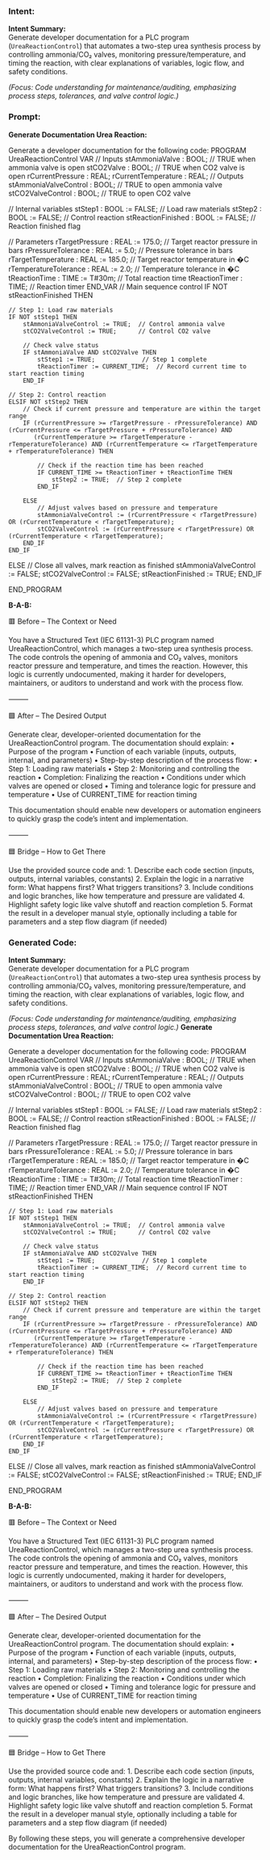 ### Intent:
**Intent Summary:**  
Generate developer documentation for a PLC program (`UreaReactionControl`) that automates a two-step urea synthesis process by controlling ammonia/CO₂ valves, monitoring pressure/temperature, and timing the reaction, with clear explanations of variables, logic flow, and safety conditions.  

*(Focus: Code understanding for maintenance/auditing, emphasizing process steps, tolerances, and valve control logic.)*

### Prompt:
**Generate Documentation Urea Reaction:**

Generate a developer documentation for the following code: PROGRAM UreaReactionControl VAR // Inputs stAmmoniaValve : BOOL; // TRUE when ammonia valve is open stCO2Valve : BOOL; // TRUE when CO2 valve is open rCurrentPressure : REAL; rCurrentTemperature : REAL;
// Outputs
stAmmoniaValveControl : BOOL; // TRUE to open ammonia valve
stCO2ValveControl : BOOL; // TRUE to open CO2 valve

// Internal variables
stStep1 : BOOL := FALSE; // Load raw materials
stStep2 : BOOL := FALSE; // Control reaction
stReactionFinished : BOOL := FALSE; // Reaction finished flag

// Parameters
rTargetPressure : REAL := 175.0; // Target reactor pressure in bars
rPressureTolerance : REAL := 5.0; // Pressure tolerance in bars
rTargetTemperature : REAL := 185.0; // Target reactor temperature in �C
rTemperatureTolerance : REAL := 2.0; // Temperature tolerance in �C
tReactionTime : TIME := T#30m; // Total reaction time
tReactionTimer : TIME; // Reaction timer
END_VAR
// Main sequence control
IF NOT stReactionFinished THEN

    // Step 1: Load raw materials
    IF NOT stStep1 THEN
        stAmmoniaValveControl := TRUE;  // Control ammonia valve
        stCO2ValveControl := TRUE;      // Control CO2 valve
        
        // Check valve status
        IF stAmmoniaValve AND stCO2Valve THEN
            stStep1 := TRUE;             // Step 1 complete
            tReactionTimer := CURRENT_TIME;  // Record current time to start reaction timing
        END_IF

    // Step 2: Control reaction
    ELSIF NOT stStep2 THEN
        // Check if current pressure and temperature are within the target range
        IF (rCurrentPressure >= rTargetPressure - rPressureTolerance) AND (rCurrentPressure <= rTargetPressure + rPressureTolerance) AND 
           (rCurrentTemperature >= rTargetTemperature - rTemperatureTolerance) AND (rCurrentTemperature <= rTargetTemperature + rTemperatureTolerance) THEN
           
            // Check if the reaction time has been reached
            IF CURRENT_TIME >= tReactionTimer + tReactionTime THEN
                stStep2 := TRUE;  // Step 2 complete
            END_IF
        
        ELSE
            // Adjust valves based on pressure and temperature
            stAmmoniaValveControl := (rCurrentPressure < rTargetPressure) OR (rCurrentTemperature < rTargetTemperature);
            stCO2ValveControl := (rCurrentPressure < rTargetPressure) OR (rCurrentTemperature < rTargetTemperature);
        END_IF
    END_IF

ELSE
    // Close all valves, mark reaction as finished
    stAmmoniaValveControl := FALSE;
    stCO2ValveControl := FALSE;
    stReactionFinished := TRUE;
END_IF

END_PROGRAM

**B-A-B:**

🟥 Before – The Context or Need

You have a Structured Text (IEC 61131-3) PLC program named UreaReactionControl, which manages a two-step urea synthesis process. The code controls the opening of ammonia and CO₂ valves, monitors reactor pressure and temperature, and times the reaction. However, this logic is currently undocumented, making it harder for developers, maintainers, or auditors to understand and work with the process flow.

⸻

🟩 After – The Desired Output

Generate clear, developer-oriented documentation for the UreaReactionControl program. The documentation should explain:
	•	Purpose of the program
	•	Function of each variable (inputs, outputs, internal, and parameters)
	•	Step-by-step description of the process flow:
	•	Step 1: Loading raw materials
	•	Step 2: Monitoring and controlling the reaction
	•	Completion: Finalizing the reaction
	•	Conditions under which valves are opened or closed
	•	Timing and tolerance logic for pressure and temperature
	•	Use of CURRENT_TIME for reaction timing

This documentation should enable new developers or automation engineers to quickly grasp the code’s intent and implementation.

⸻

🟦 Bridge – How to Get There

Use the provided source code and:
	1.	Describe each code section (inputs, outputs, internal variables, constants)
	2.	Explain the logic in a narrative form: What happens first? What triggers transitions?
	3.	Include conditions and logic branches, like how temperature and pressure are validated
	4.	Highlight safety logic like valve shutoff and reaction completion
	5.	Format the result in a developer manual style, optionally including a table for parameters and a step flow diagram (if needed)

### Generated Code:
**Intent Summary:**  
Generate developer documentation for a PLC program (`UreaReactionControl`) that automates a two-step urea synthesis process by controlling ammonia/CO₂ valves, monitoring pressure/temperature, and timing the reaction, with clear explanations of variables, logic flow, and safety conditions.  

*(Focus: Code understanding for maintenance/auditing, emphasizing process steps, tolerances, and valve control logic.)*
**Generate Documentation Urea Reaction:**

Generate a developer documentation for the following code: PROGRAM UreaReactionControl VAR // Inputs stAmmoniaValve : BOOL; // TRUE when ammonia valve is open stCO2Valve : BOOL; // TRUE when CO2 valve is open rCurrentPressure : REAL; rCurrentTemperature : REAL;
// Outputs
stAmmoniaValveControl : BOOL; // TRUE to open ammonia valve
stCO2ValveControl : BOOL; // TRUE to open CO2 valve

// Internal variables
stStep1 : BOOL := FALSE; // Load raw materials
stStep2 : BOOL := FALSE; // Control reaction
stReactionFinished : BOOL := FALSE; // Reaction finished flag

// Parameters
rTargetPressure : REAL := 175.0; // Target reactor pressure in bars
rPressureTolerance : REAL := 5.0; // Pressure tolerance in bars
rTargetTemperature : REAL := 185.0; // Target reactor temperature in �C
rTemperatureTolerance : REAL := 2.0; // Temperature tolerance in �C
tReactionTime : TIME := T#30m; // Total reaction time
tReactionTimer : TIME; // Reaction timer
END_VAR
// Main sequence control
IF NOT stReactionFinished THEN

    // Step 1: Load raw materials
    IF NOT stStep1 THEN
        stAmmoniaValveControl := TRUE;  // Control ammonia valve
        stCO2ValveControl := TRUE;      // Control CO2 valve
        
        // Check valve status
        IF stAmmoniaValve AND stCO2Valve THEN
            stStep1 := TRUE;             // Step 1 complete
            tReactionTimer := CURRENT_TIME;  // Record current time to start reaction timing
        END_IF

    // Step 2: Control reaction
    ELSIF NOT stStep2 THEN
        // Check if current pressure and temperature are within the target range
        IF (rCurrentPressure >= rTargetPressure - rPressureTolerance) AND (rCurrentPressure <= rTargetPressure + rPressureTolerance) AND 
           (rCurrentTemperature >= rTargetTemperature - rTemperatureTolerance) AND (rCurrentTemperature <= rTargetTemperature + rTemperatureTolerance) THEN
           
            // Check if the reaction time has been reached
            IF CURRENT_TIME >= tReactionTimer + tReactionTime THEN
                stStep2 := TRUE;  // Step 2 complete
            END_IF
        
        ELSE
            // Adjust valves based on pressure and temperature
            stAmmoniaValveControl := (rCurrentPressure < rTargetPressure) OR (rCurrentTemperature < rTargetTemperature);
            stCO2ValveControl := (rCurrentPressure < rTargetPressure) OR (rCurrentTemperature < rTargetTemperature);
        END_IF
    END_IF

ELSE
    // Close all valves, mark reaction as finished
    stAmmoniaValveControl := FALSE;
    stCO2ValveControl := FALSE;
    stReactionFinished := TRUE;
END_IF

END_PROGRAM

**B-A-B:**

🟥 Before – The Context or Need

You have a Structured Text (IEC 61131-3) PLC program named UreaReactionControl, which manages a two-step urea synthesis process. The code controls the opening of ammonia and CO₂ valves, monitors reactor pressure and temperature, and times the reaction. However, this logic is currently undocumented, making it harder for developers, maintainers, or auditors to understand and work with the process flow.

⸻

🟩 After – The Desired Output

Generate clear, developer-oriented documentation for the UreaReactionControl program. The documentation should explain:
	•	Purpose of the program
	•	Function of each variable (inputs, outputs, internal, and parameters)
	•	Step-by-step description of the process flow:
	•	Step 1: Loading raw materials
	•	Step 2: Monitoring and controlling the reaction
	•	Completion: Finalizing the reaction
	•	Conditions under which valves are opened or closed
	•	Timing and tolerance logic for pressure and temperature
	•	Use of CURRENT_TIME for reaction timing

This documentation should enable new developers or automation engineers to quickly grasp the code’s intent and implementation.

⸻

🟦 Bridge – How to Get There

Use the provided source code and:
	1.	Describe each code section (inputs, outputs, internal variables, constants)
	2.	Explain the logic in a narrative form: What happens first? What triggers transitions?
	3.	Include conditions and logic branches, like how temperature and pressure are validated
	4.	Highlight safety logic like valve shutoff and reaction completion
	5.	Format the result in a developer manual style, optionally including a table for parameters and a step flow diagram (if needed)

By following these steps, you will generate a comprehensive developer documentation for the UreaReactionControl program.
